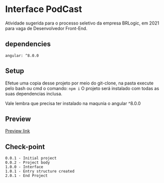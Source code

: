 # Interface PodCast

Atividade sugerida para o processo seletivo da empresa BRLogic, em 2021 para vaga de Desenvolvedor Front-End.

## dependencies

`angular: ^8.0.0` <br />

## Setup

Efetue uma copia desse projeto por meio do git-clone, na pasta execute pelo bash ou cmd o comando: `npm i`
O projeto será instalado com todas as suas dependencias inclusa.

Vale lembra que precisa ter instalado na maqunia o angular ^8.0.0

## Preview

<a href='https://isherlott.github.io/Interface_PodCast/'>Preview link</a>

## Check-point

```
0.0.1 - Initial project
0.0.2 - Project body
1.0.0 - Interface
1.0.1 - Entry structure created
2.0.1 - End Project
```
